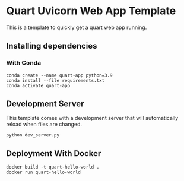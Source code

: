 # Quart Uvicorn Web App Template

This is a template to quickly get a quart web app running. 

## Installing dependencies

### With Conda

    conda create --name quart-app python=3.9
    conda install --file requirements.txt
    conda activate quart-app

## Development Server

This template comes with a development server that will automatically reload when files are changed.

    python dev_server.py

## Deployment With Docker

    docker build -t quart-hello-world .
    docker run quart-hello-world

